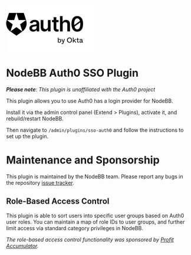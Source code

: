 ![Auth0 Logo](./static/assets/logo.svg)

# NodeBB Auth0 SSO Plugin

_**Please note**: This plugin is unaffiliated with the Auth0 project_

This plugin allows you to use Auth0 has a login provider for NodeBB.

Install it via the admin control panel (Extend > Plugins), activate it, and rebuild/restart NodeBB.

Then navigate to `/admin/plugins/sso-auth0` and follow the instructions to set up the plugin.

# Maintenance and Sponsorship

This plugin is maintained by the NodeBB team. Please report any bugs in the repository [issue tracker](./issues).

## Role-Based Access Control

This plugin is able to sort users into specific user groups based on Auth0 user roles. You can maintain a map of role IDs to user groups, and further limit access via standard category privileges in NodeBB.

_The role-based access control functionality was sponsored by [Profit Accumulator](https://profitaccumulator.co.uk)._